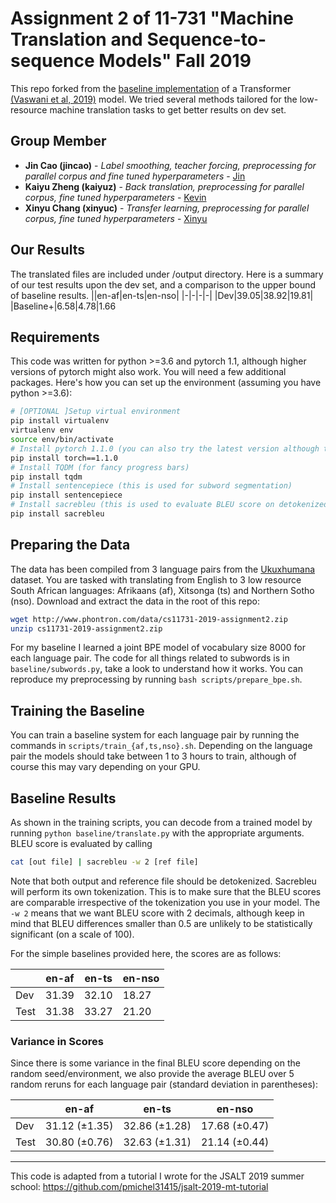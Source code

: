 # Assignment 2 of 11-731 "Machine Translation and Sequence-to-sequence Models" Fall 2019

This repo forked from the [baseline implementation](https://github.com/pmichel31415/11731-assignment-2-baseline) of a Transformer [(Vaswani et al, 2019)](https://arxiv.org/abs/1706.03762) model. We tried several methods tailored for the low-resource machine translation tasks to get better results on dev set.

## Group Member
* **Jin Cao (jincao)** - *Label smoothing, teacher forcing, preprocessing for parallel corpus and fine tuned hyperparameters* - [Jin](https://github.com/jin0726)
* **Kaiyu Zheng (kaiyuz)** - *Back translation, preprocessing for parallel corpus, fine tuned hyperparameters* - [Kevin](https://github.com/Kevin19961023)
* **Xinyu Chang (xinyuc)** - *Transfer learning, preprocessing for parallel corpus, fine tuned hyperparameters* - [Xinyu](https://github.com/WhiplashCxy)

## Our Results
The translated files are included under /output directory. Here is a summary of our test results upon the dev set, and a comparison to the upper bound of baseline results.
||en-af|en-ts|en-nso|
|-|-|-|-|
|Dev|39.05|38.92|19.81|
|Baseline+|6.58|4.78|1.66

## Requirements

This code was written for python >=3.6 and pytorch 1.1, although higher versions of pytorch might also work. You will need a few additional packages. Here's how you can set up the environment (assuming you have python >=3.6):

```bash
# [OPTIONAL ]Setup virtual environment
pip install virtualenv
virtualenv env
source env/bin/activate
# Install pytorch 1.1.0 (you can also try the latest version although the code hasn't been tested with it)
pip install torch==1.1.0
# Install TQDM (for fancy progress bars)
pip install tqdm
# Install sentencepiece (this is used for subword segmentation)
pip install sentencepiece
# Install sacrebleu (this is used to evaluate BLEU score on detokenized text)
pip install sacrebleu
```

## Preparing the Data

The data has been compiled from 3 language pairs from the [Ukuxhumana](https://github.com/LauraMartinus/ukuxhumana) dataset. You are tasked with translating from English to 3 low resource South African languages: Afrikaans (af), Xitsonga (ts) and Northern Sotho (nso). Download and extract the data in the root of this repo:


```bash
wget http://www.phontron.com/data/cs11731-2019-assignment2.zip
unzip cs11731-2019-assignment2.zip
```

For my baseline I learned a joint BPE model of vocabulary size 8000 for each language pair. The code for all things related to subwords is in `baseline/subwords.py`, take a look to understand how it works. You can reproduce my preprocessing by running `bash scripts/prepare_bpe.sh`.

## Training the Baseline

You can train a baseline system for each language pair by running the commands in `scripts/train_{af,ts,nso}.sh`. Depending on the language pair the models should take between 1 to 3 hours to train, although of course this may vary depending on your GPU.

## Baseline Results

As shown in the training scripts, you can decode from a trained model by running `python baseline/translate.py` with the appropriate arguments. BLEU score is evaluated by calling

```bash
cat [out file] | sacrebleu -w 2 [ref file]
```

Note that both output and reference file should be detokenized. Sacrebleu will perform its own tokenization. This is to make sure that the BLEU scores are comparable irrespective of the tokenization you use in your model. The `-w 2` means that we want BLEU score with 2 decimals, although keep in mind that BLEU differences smaller than 0.5 are unlikely to be statistically significant (on a scale of 100).

For the simple baselines provided here, the scores are as follows:

||en-af|en-ts|en-nso|
|-|-|-|-|
|Dev|31.39|32.10|18.27|
|Test|31.38|33.27|21.20|

### Variance in Scores

Since there is some variance in the final BLEU score depending on the random seed/environment, we also provide the average BLEU over 5 random reruns for each language pair (standard deviation in parentheses):

||en-af|en-ts|en-nso|
|-|-|-|-|
|Dev|31.12 (±1.35)|32.86 (±1.28)|17.68 (±0.47)|
|Test|30.80 (±0.76)|32.63 (±1.31)|21.14 (±0.44)|


---

This code is adapted from a tutorial I wrote for the JSALT 2019 summer school: https://github.com/pmichel31415/jsalt-2019-mt-tutorial
